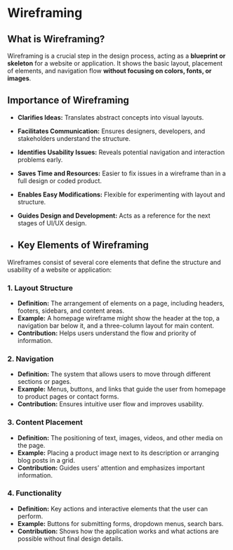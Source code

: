 # Wireframing

## What is Wireframing?
Wireframing is a crucial step in the design process, acting as a **blueprint or skeleton** for a website or application. It shows the basic layout, placement of elements, and navigation flow **without focusing on colors, fonts, or images**.

## Importance of Wireframing
- **Clarifies Ideas:** Translates abstract concepts into visual layouts.
- **Facilitates Communication:** Ensures designers, developers, and stakeholders understand the structure.
- **Identifies Usability Issues:** Reveals potential navigation and interaction problems early.
- **Saves Time and Resources:** Easier to fix issues in a wireframe than in a full design or coded product.
- **Enables Easy Modifications:** Flexible for experimenting with layout and structure.
- **Guides Design and Development:** Acts as a reference for the next stages of UI/UX design.

- ## Key Elements of Wireframing

Wireframes consist of several core elements that define the structure and usability of a website or application:

### 1. Layout Structure
- **Definition:** The arrangement of elements on a page, including headers, footers, sidebars, and content areas.
- **Example:** A homepage wireframe might show the header at the top, a navigation bar below it, and a three-column layout for main content.
- **Contribution:** Helps users understand the flow and priority of information.

### 2. Navigation
- **Definition:** The system that allows users to move through different sections or pages.
- **Example:** Menus, buttons, and links that guide the user from homepage to product pages or contact forms.
- **Contribution:** Ensures intuitive user flow and improves usability.

### 3. Content Placement
- **Definition:** The positioning of text, images, videos, and other media on the page.
- **Example:** Placing a product image next to its description or arranging blog posts in a grid.
- **Contribution:** Guides users’ attention and emphasizes important information.

### 4. Functionality
- **Definition:** Key actions and interactive elements that the user can perform.
- **Example:** Buttons for submitting forms, dropdown menus, search bars.
- **Contribution:** Shows how the application works and what actions are possible without final design details.

